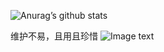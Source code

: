 ![Anurag’s github stats](https://github-readme-stats.vercel.app/api?username=LingFeng0918&show_icons=true&icon_color=CE1D2D&text_color=718096&bg_color=ffffff&hide_title=true)

维护不易，且用且珍惜
![Image text](https://github.com/LingFeng0918/jd_scripts/blob/master/utils/images/zsm.png)

